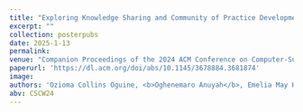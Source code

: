 ```yaml
---
title: "Exploring Knowledge Sharing and Community of Practice Development: A Stakeholders Analysis of Social Service Organizations in a Midwestern Underserved Community"
excerpt: ""
collection: posterpubs
date: 2025-1-13
permalink:
venue: "Companion Proceedings of the 2024 ACM Conference on Computer-Supported Cooperative Work and Social Computing (CSCW '24), San José, Costa Rica."
paperurl: 'https://dl.acm.org/doi/abs/10.1145/3678884.3681874'
image:
authors: 'Ozioma Collins Oguine, <b>Oghenemaro Anuyah</b>, Emelia May Hughes, & Karla Badillo-Urquiola'
abv: CSCW24
---
```

